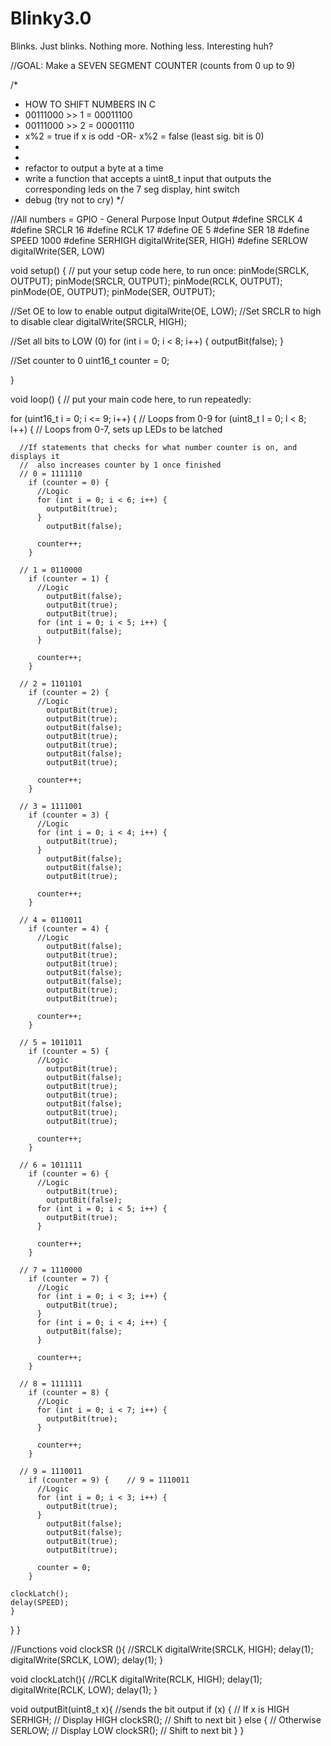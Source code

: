 # Blinky3.0
Blinks. Just blinks. Nothing more. Nothing less. Interesting huh?


//GOAL: Make a SEVEN SEGMENT COUNTER (counts from 0 up to 9)

/*
 * HOW TO SHIFT NUMBERS IN C
 * 00111000 >> 1 = 00011100
 * 00111000 >> 2 = 00001110
 * x%2 = true if x is odd -OR- x%2 = false (least sig. bit is 0)
 * 
 * 
 * refactor to output a byte at a time
 * write a function that accepts a uint8_t input that outputs the corresponding leds on the 7 seg display, hint switch
 * debug (try not to cry)
 */



//All numbers = GPIO - General Purpose Input Output
#define SRCLK 4
#define SRCLR 16
#define RCLK 17
#define OE 5
#define SER 18
#define SPEED 1000
#define SERHIGH digitalWrite(SER, HIGH)
#define SERLOW digitalWrite(SER, LOW)



void setup() {
  // put your setup code here, to run once:
  pinMode(SRCLK, OUTPUT);
  pinMode(SRCLR, OUTPUT);
  pinMode(RCLK, OUTPUT);
  pinMode(OE, OUTPUT);
  pinMode(SER, OUTPUT);

  //Set OE to low to enable output
  digitalWrite(OE, LOW);
  //Set SRCLR to high to disable clear
  digitalWrite(SRCLR, HIGH);


  //Set all bits to LOW (0)
  for (int i = 0; i < 8; i++) {
    outputBit(false);
  }

  //Set counter to 0
  uint16_t counter = 0;

}



void loop() {
  // put your main code here, to run repeatedly:
  
  for (uint16_t i = 0; i <= 9; i++) {   // Loops from 0-9
    for (uint8_t l = 0; l < 8; l++) {   // Loops from 0-7, sets up LEDs to be latched

      //If statements that checks for what number counter is on, and displays it
      //  also increases counter by 1 once finished
      // 0 = 1111110
        if (counter = 0) {
          //Logic
          for (int i = 0; i < 6; i++) {
            outputBit(true);
          }
            outputBit(false);
  
          counter++;
        }

      // 1 = 0110000
        if (counter = 1) {
          //Logic
            outputBit(false);
            outputBit(true);
            outputBit(true);
          for (int i = 0; i < 5; i++) {
            outputBit(false);
          }
  
          counter++;
        }
      
      // 2 = 1101101
        if (counter = 2) {
          //Logic
            outputBit(true);
            outputBit(true);
            outputBit(false);
            outputBit(true);
            outputBit(true);
            outputBit(false);
            outputBit(true);
  
          counter++;
        }

      // 3 = 1111001
        if (counter = 3) {
          //Logic
          for (int i = 0; i < 4; i++) {
            outputBit(true);
          }
            outputBit(false);
            outputBit(false);
            outputBit(true);
  
          counter++;
        }
      
      // 4 = 0110011
        if (counter = 4) {
          //Logic
            outputBit(false);
            outputBit(true);
            outputBit(true);
            outputBit(false);
            outputBit(false);
            outputBit(true);
            outputBit(true);
  
          counter++;
        }
      
      // 5 = 1011011
        if (counter = 5) {
          //Logic
            outputBit(true);
            outputBit(false);
            outputBit(true);
            outputBit(true);
            outputBit(false);
            outputBit(true);
            outputBit(true);
  
          counter++;
        }
      
      // 6 = 1011111
        if (counter = 6) {
          //Logic
            outputBit(true);
            outputBit(false);
          for (int i = 0; i < 5; i++) {
            outputBit(true);
          }
  
          counter++;
        }
      
      // 7 = 1110000
        if (counter = 7) {
          //Logic
          for (int i = 0; i < 3; i++) {
            outputBit(true);
          }
          for (int i = 0; i < 4; i++) {
            outputBit(false);
          }
  
          counter++;
        }

      // 8 = 1111111
        if (counter = 8) {
          //Logic
          for (int i = 0; i < 7; i++) {
            outputBit(true);
          }
          
          counter++; 
        }

      // 9 = 1110011
        if (counter = 9) {    // 9 = 1110011
          //Logic
          for (int i = 0; i < 3; i++) {
            outputBit(true);
          }
            outputBit(false);
            outputBit(false);
            outputBit(true);
            outputBit(true);
  
          counter = 0;
        }
    
    clockLatch();
    delay(SPEED);
    }
  }
}



//Functions
void clockSR (){  //SRCLK 
    digitalWrite(SRCLK, HIGH);
    delay(1);
    digitalWrite(SRCLK, LOW);
    delay(1);
}

void clockLatch(){  //RCLK
    digitalWrite(RCLK, HIGH);
    delay(1);
    digitalWrite(RCLK, LOW);
    delay(1);
}

void outputBit(uint8_t x){   //sends the bit output
    if (x) {                 // If x is HIGH
      SERHIGH;               // Display HIGH
      clockSR();             // Shift to next bit
    } else {                 // Otherwise
      SERLOW;                // Display LOW
      clockSR();             // Shift to next bit
    }
}
